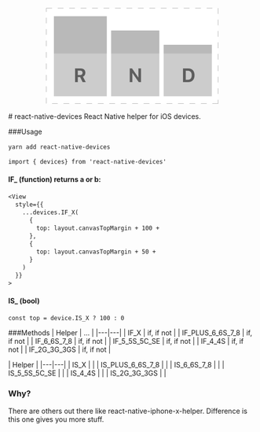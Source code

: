 <p align="center">
<img src="logo.png" alt="metro logo" />
</p>
# react-native-devices
React Native helper for iOS devices.

###Usage
```javacript
yarn add react-native-devices
```
```javacript
import { devices} from 'react-native-devices'
```

#### IF_ (function) returns a or b:
```javacript
<View
  style={{
    ...devices.IF_X(
      {
        top: layout.canvasTopMargin + 100 + 
      },
      {
        top: layout.canvasTopMargin + 50 + 
      }
    )
  }}
>
```
#### IS_ (bool)
```javacript
const top = device.IS_X ? 100 : 0
```
###Methods
| Helper  |  ...  |
|---|---|
| IF_X  | if, if not  |
| IF_PLUS_6_6S_7_8  | if, if not  |
| IF_6_6S_7_8  | if, if not  |
| IF_5_5S_5C_SE  | if, if not  |
| IF_4_4S  | if, if not  |
| IF_2G_3G_3GS  | if, if not  |

| Helper  |
|---|---|
| IS_X  |  |
| IS_PLUS_6_6S_7_8  |  |
| IS_6_6S_7_8  |  |
| IS_5_5S_5C_SE  |  |
| IS_4_4S  |  |
| IS_2G_3G_3GS  |  |

### Why?
There are others out there like react-native-iphone-x-helper. Difference is this one gives you more stuff.

